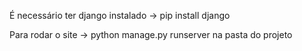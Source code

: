 É necessário ter django instalado -> pip install django

Para rodar o site -> python manage.py runserver na pasta do projeto

